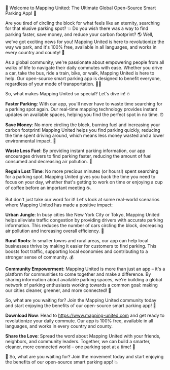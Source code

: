 🎉 Welcome to Mapping United: The Ultimate Global Open-Source Smart Parking App! 🚀

Are you tired of circling the block for what feels like an eternity, searching for that elusive parking spot? 💥 Do you wish there was a way to find parking faster, save money, and reduce your carbon footprint? 🌎 Well, we've got exciting news for you! Mapping United is here to revolutionize the way we park, and it's 100% free, available in all languages, and works in every country and county! 🌟

As a global community, we're passionate about empowering people from all walks of life to navigate their daily commutes with ease. Whether you drive a car, take the bus, ride a train, bike, or walk, Mapping United is here to help. Our open-source smart parking app is designed to benefit everyone, regardless of your mode of transportation. 🚶‍♀️

So, what makes Mapping United so special? Let's dive in! 🔥

**Faster Parking**: With our app, you'll never have to waste time searching for a parking spot again. Our real-time mapping technology provides instant updates on available spaces, helping you find the perfect spot in no time. ⏰

**Save Money**: No more circling the block, burning fuel and increasing your carbon footprint! Mapping United helps you find parking quickly, reducing the time spent driving around, which means less money wasted and a lower environmental impact. 💸

**Waste Less Fuel**: By providing instant parking information, our app encourages drivers to find parking faster, reducing the amount of fuel consumed and decreasing air pollution. 🌟

**Regain Lost Time**: No more precious minutes (or hours!) spent searching for a parking spot. Mapping United gives you back the time you need to focus on your day, whether that's getting to work on time or enjoying a cup of coffee before an important meeting ☕️.

But don't just take our word for it! Let's look at some real-world scenarios where Mapping United has made a positive impact:

**Urban Jungle**: In busy cities like New York City or Tokyo, Mapping United helps alleviate traffic congestion by providing drivers with accurate parking information. This reduces the number of cars circling the block, decreasing air pollution and increasing overall efficiency. 🌆

**Rural Roots**: In smaller towns and rural areas, our app can help local businesses thrive by making it easier for customers to find parking. This boosts foot traffic, supporting local economies and contributing to a stronger sense of community. 💰

**Community Empowerment**: Mapping United is more than just an app – it's a platform for communities to come together and make a difference. By sharing information about available parking spaces, we're building a global network of parking enthusiasts working towards a common goal: making our cities cleaner, greener, and more connected! 🌟

So, what are you waiting for? Join the Mapping United community today and start enjoying the benefits of our open-source smart parking app! 🎉

**Download Now**: Head to https://www.mapping-united.com and get ready to revolutionize your daily commute. Our app is 100% free, available in all languages, and works in every country and county.

**Share the Love**: Spread the word about Mapping United with your friends, neighbors, and community leaders. Together, we can build a smarter, cleaner, more connected world – one parking spot at a time! 🌈

🎉 So, what are you waiting for? Join the movement today and start enjoying the benefits of our open-source smart parking app! 💥